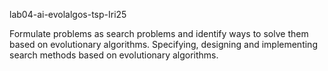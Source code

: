 lab04-ai-evolalgos-tsp-Iri25

Formulate problems as search problems and identify ways to solve them based on evolutionary algorithms. 
Specifying, designing and implementing search methods based on evolutionary algorithms.
